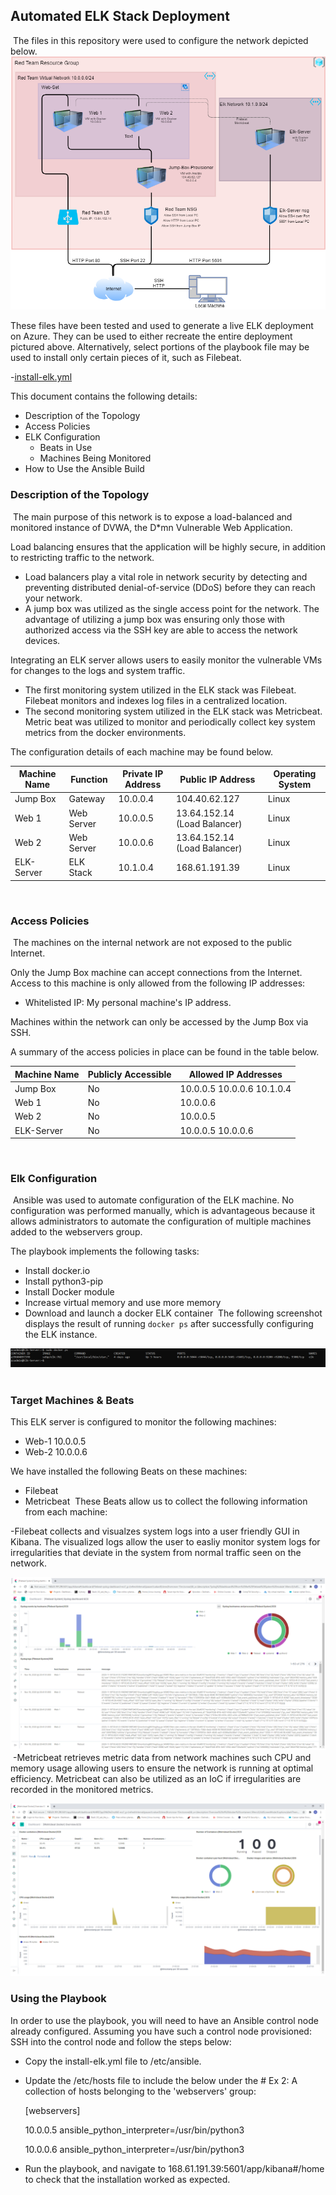 ## Automated ELK Stack Deployment
​
The files in this repository were used to configure the network depicted below.
​
![](Diagrams/Red-Team_Network_Diagram.png)
​

These files have been tested and used to generate a live ELK deployment on Azure. They can be used to either recreate the entire deployment pictured above. Alternatively, select portions of the playbook file may be used to install only certain pieces of it, such as Filebeat.
​

  -[install-elk.yml](Ansible/installation-elk.yml)
​

This document contains the following details:
- Description of the Topology
- Access Policies
- ELK Configuration
  - Beats in Use
  - Machines Being Monitored
- How to Use the Ansible Build
​
​
### Description of the Topology
​
The main purpose of this network is to expose a load-balanced and monitored instance of DVWA, the D*mn Vulnerable Web Application.
​

Load balancing ensures that the application will be highly secure, in addition to restricting traffic to the network.
- Load balancers play a vital role in network security by detecting and preventing distributed denial-of-service (DDoS) before they can reach your network.
- A jump box was utilized as the single access point for the network. The advantage of utilizing a jump box was ensuring only those with authorized access via the SSH key are able to access the network devices. 
​

Integrating an ELK server allows users to easily monitor the vulnerable VMs for changes to the logs and system traffic.
- The first monitoring system utilized in the ELK stack was Filebeat. Filebeat monitors and indexes log files in a centralized location. 
- The second monitoring system utilized in the ELK stack was Metricbeat. Metric beat was utilized to monitor and periodically collect key system metrics from the docker environments. 
​

The configuration details of each machine may be found below.
​

| Machine Name | Function   | Private IP Address | Public IP Address            | Operating System |
|--------------|------------|--------------------|------------------------------|------------------|
| Jump Box     | Gateway    | 10.0.0.4           | 104.40.62.127                | Linux            |
| Web 1        | Web Server | 10.0.0.5           | 13.64.152.14 (Load Balancer) | Linux            |
| Web 2        | Web Server | 10.0.0.6           | 13.64.152.14 (Load Balancer) | Linux            |
| ELK-Server   | ELK Stack  | 10.1.0.4           | 168.61.191.39                | Linux            |
​
### Access Policies
​
The machines on the internal network are not exposed to the public Internet. 
​

Only the Jump Box machine can accept connections from the Internet. Access to this machine is only allowed from the following IP addresses:
- Whitelisted IP: My personal machine's IP address. 
​

Machines within the network can only be accessed by the Jump Box via SSH.
​

A summary of the access policies in place can be found in the table below.
​

| Machine Name | Publicly Accessible | Allowed IP Addresses       |
|--------------|---------------------|----------------------------|
| Jump Box     | No                  | 10.0.0.5 10.0.0.6 10.1.0.4 |
| Web 1        | No                  | 10.0.0.6                   |
| Web 2        | No                  | 10.0.0.5                   |
| ELK-Server   | No                  | 10.0.0.5 10.0.0.6          |
​
### Elk Configuration
​
Ansible was used to automate configuration of the ELK machine. No configuration was performed manually, which is advantageous because it allows administrators to automate the configuration of multiple machines added to the webservers group. 
​

The playbook implements the following tasks:
- Install docker.io 
- Install python3-pip
- Install Docker module
- Increase virtual memory and use more memory
- Download and launch a docker ELK container
​
The following screenshot displays the result of running `docker ps` after successfully configuring the ELK instance.

![Docker ps](Diagrams/docker_ps.PNG)
​
### Target Machines & Beats
This ELK server is configured to monitor the following machines:
- Web-1 10.0.0.5
- Web-2 10.0.0.6
​

We have installed the following Beats on these machines:
- Filebeat
- Metricbeat
​
These Beats allow us to collect the following information from each machine:

-Filebeat collects and visualzes system logs into a user friendly GUI in Kibana. The visualized logs allow the user to easliy monitor system logs for irregularities that deviate in the system from normal traffic seen on the network. 

![Filebeat Logs](Diagrams/filebeat.PNG)
​
-Metricbeat retrieves metric data from network machines such CPU and memory usage allowing users to ensure the network is running at optimal efficiency. Metricbeat can also be utilized as an IoC if irregularities are recorded in the monitored metrics.

![Metricbeat Metrics](Diagrams/metricbeat.PNG)

### Using the Playbook
In order to use the playbook, you will need to have an Ansible control node already configured. Assuming you have such a control node provisioned: 
​
SSH into the control node and follow the steps below:
- Copy the install-elk.yml file to /etc/ansible.
- Update the /etc/hosts file to include the below under the # Ex 2: A collection of hosts belonging to the 'webservers' group:

  [webservers]
  
  10.0.0.5 ansible_python_interpreter=/usr/bin/python3
  
  10.0.0.6 ansible_python_interpreter=/usr/bin/python3

- Run the playbook, and navigate to 168.61.191.39:5601/app/kibana#/home to check that the installation worked as expected.
